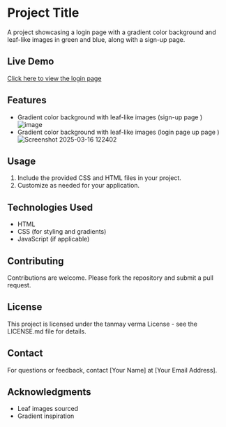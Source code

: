 # Project Title

A project showcasing a login page with a gradient color background and leaf-like images in green and blue, along with a sign-up page.

## Live Demo

[Click here to view the login page](https://Demoncharged9020.github.io/repository-name/login-page.html)


## Features


- Gradient color background with leaf-like images (sign-up page )
![image](https://github.com/user-attachments/assets/dd86fd82-d00e-4c57-a2cb-7736be67e47b)
- Gradient color background with leaf-like images (login page up page )
  ![Screenshot 2025-03-16 122402](https://github.com/user-attachments/assets/04ab1092-4242-4dee-a662-37493ae065cc)


## Usage

1. Include the provided CSS and HTML files in your project.
2. Customize as needed for your application.

## Technologies Used

- HTML
- CSS (for styling and gradients)
- JavaScript (if applicable)


## Contributing

Contributions are welcome. Please fork the repository and submit a pull request.

## License

This project is licensed under the tanmay verma  License - see the LICENSE.md file for details.

## Contact

For questions or feedback, contact [Your Name] at [Your Email Address].

## Acknowledgments

- Leaf images sourced 
- Gradient inspiration 
